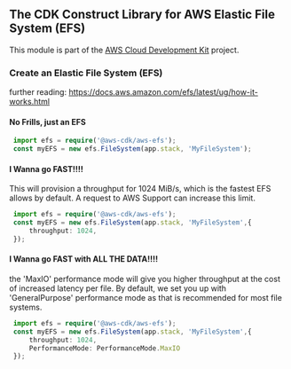 ## The CDK Construct Library for AWS Elastic File System (EFS)
This module is part of the [AWS Cloud Development Kit](https://github.com/awslabs/aws-cdk) project.

### Create an Elastic File System (EFS)
further reading: 
https://docs.aws.amazon.com/efs/latest/ug/how-it-works.html
 #### No Frills, just an EFS
```ts
 import efs = require('@aws-cdk/aws-efs');
 const myEFS = new efs.FileSystem(app.stack, 'MyFileSystem');
```
#### I Wanna go FAST!!!!
This will provision a throughput for 1024 MiB/s, which is the fastest EFS allows by default. A request to AWS Support
can increase this limit.
```ts
 import efs = require('@aws-cdk/aws-efs');
 const myEFS = new efs.FileSystem(app.stack, 'MyFileSystem',{
     throughput: 1024,
 });
```
#### I Wanna go FAST with ALL THE DATA!!!!
the 'MaxIO' performance mode will give you higher throughput at the cost of increased latency per file. By default, we
set you up with 'GeneralPurpose' performance mode as that is recommended for most file systems.
```ts
 import efs = require('@aws-cdk/aws-efs');
 const myEFS = new efs.FileSystem(app.stack, 'MyFileSystem',{
     throughput: 1024,
     PerformanceMode: PerformanceMode.MaxIO
 });
```